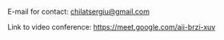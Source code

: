 E-mail for contact: chilatsergiu@gmail.com

Link to video conference: https://meet.google.com/aii-brzi-xuv
